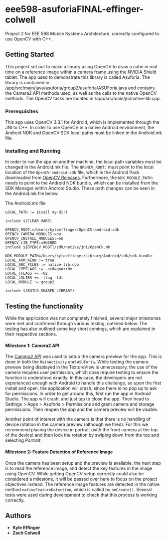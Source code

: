 # eee598-asuforiaFINAL-effinger-colwell
Project 2 for EEE 598 Mobile Systems Architecture, correctly configured to use OpenCV with C++.


## Getting Started

This project set out to make a library using OpenCV to draw a cube in real time on a reference image within a camera frame using the NVIDIA Shield tablet. The app used to demonstrate this library is called Asuforia. The library is contained in /app/src/main/java/asuforia/group2/asuforia/ASUForia.java and contains the Camera2 API methods used, as well as the calls to the native OpenCV methods. The OpenCV tasks are located in /app/src/main/jni/native-lib.cpp. 

### Prerequisites

This app uses OpenCV 3.3.1 for Android, which is implemented through the JNI to C++. In order to use OpenCV in a native Android environment, the Android NDK and OpenCV SDK local paths must be linked in the Android.mk file. 

### Installing and Running

In order to run the app on another machine, the local path variables must be changed in the Android.mk file. The `OPENCV_ROOT:` must point to the local location of the `OpenCV-android-sdk` file, which is the Android Pack downloaded from [OpenCV Releases](https://opencv.org/releases.html). Furthermore, the `NDK_MODULE_PATH:` needs to point to the Android NDK bundle, which can be installed from the SDK Manager within Android Studio. These path changes can be seen in the Android.mk file below. 

The Android.mk file

```
LOCAL_PATH := $(call my-dir)

include $(CLEAR_VARS)

OPENCV_ROOT:=/Users/kyleeffinger/OpenCV-android-sdk
OPENCV_CAMERA_MODULES:=on
OPENCV_INSTALL_MODULES:=on
OPENCV_LIB_TYPE:=SHARED
include ${OPENCV_ROOT}/sdk/native/jni/OpenCV.mk

NDK_MODULE_PATH=/Users/kyleeffinger/Library/Android/sdk/ndk-bundle
LOCAL_ARM_NEON := true
LOCAL_SRC_FILES := native-lib.cpp
LOCAL_CPPFLAGS := -std=gnu++0x
LOCAL_CFLAGS += -O2
LOCAL_LDLIBS += -llog -ldl
LOCAL_MODULE := group2

include $(BUILD_SHARED_LIBRARY)
```

## Testing the functionality

While the application was not completely finished, several major milestones were met and confirmed through various testing, outlined below. The testing has also outlined some key short comings, which are explained in their respective sections.

#### Milestone 1: Camera2 API

The [Camera2 API](https://developer.android.com/reference/android/hardware/camera2/package-summary.html) was used to setup the camera preview for the app. This is done in both the `MainActivity` and `ASUForia`. While testing the camera preview being displayed in the TextureView is unnecessary, the use of the camera requires user permission, which does require testing to ensure the function is understood exactly. In this case, the developers are not experienced enough with Android to handle this challenge, so upon the first install and open, the application will crash, since there is no pop up to ask for permissions. In order to get around this, first run the app in Android Studio. The app will crash, and just tap to close the app. Then head to Settings > Apps > Asuforia > Permissions and grant camera and storage permissions. Then reopen the app and the camera preview will be visable.

Another point of interest with the camera is that there is no handling of device rotation in the camera preview (although we tried). For this we recommend placing the device in portrait (with the front camera at the top of the device) and then lock the rotation by swiping down from the top and selecting *Portrait*. 

#### Milestone 2: Feature Detection of Reference Image

Once the camera has been setup and the preview is available, the next step is to read the reference image, and detect the key features in the image using OpenCV. While getting OpenCV setup correctly could also be considered a milestone, it will be passed over here to focus on the project objectives instead. The reference image features are detected in the native method `nativeFeatureDetection`, which is called by `onCreate()`. Several tests were used during development to check that this process is working correctly.


## Authors

* **Kyle Effinger** 
* **Zach Colwell**
